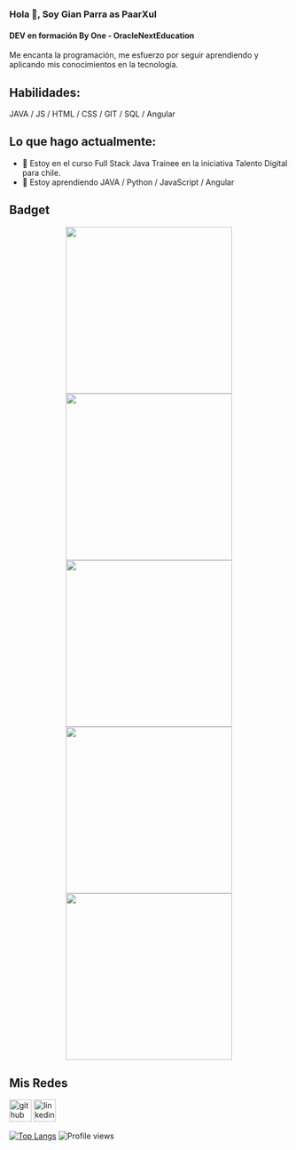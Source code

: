 ### Hola 👋, Soy Gian Parra as PaarXul
#### DEV en formación By One - OracleNextEducation
Me encanta la programación, me esfuerzo por seguir aprendiendo y aplicando mis conocimientos en la tecnología.  

## Habilidades: 
JAVA / JS / HTML / CSS / GIT / SQL / Angular

## Lo que hago actualmente:
- 🔭 Estoy en el curso Full Stack Java Trainee en la iniciativa Talento Digital para chile. 
- 🌱 Estoy aprendiendo JAVA / Python / JavaScript / Angular

## Badget

<p align="center">
        <img width="300" heigth="200" src="https://ci3.googleusercontent.com/proxy/Bm_mD5HPwLoGZhR1UrOaCTtHKsYd4NZEdBPxdCd3h_qBzCpCfCLJMj7D0J3eV3N3b71APQvVy1yZ7gx8vTiIcRyqeCnquuMCLzxmK-BvKv4mL7q1wghbYvZqcunQaOw=s0-d-e1-ft#https://d335luupugsy2.cloudfront.net/cms/files/10224/1659462531/$9n22crrs3xm">
       <img width="300" heigth="200" src="https://ci6.googleusercontent.com/proxy/7Yp8xkarJQBYcDY2MHaIT_ILjBSZZ9tMm6mQ8VSZmV6tJRv8FTgOrdfiybXkLdd9X5bHCMj8C3QdKJAz7KnAvJsrMDRO0cIXA29nk3725AF24mYxU4SE4FdmvJgimKU=s0-d-e1-ft#https://d335luupugsy2.cloudfront.net/cms/files/10224/1659461227/$fegbyeqhhvl">
        <img width="300" heigth="200" src="https://ci5.googleusercontent.com/proxy/edZVYpxOkfum7zAbkV7_May1vQ_qdsXgw64xoo1DuS79EF5FJfRsoNY8EkFvc64BTOAd61xn3WiQVK9I65rsJW5DFlzfTBTUiAcVmCsWG1xAZwT6mVKNwPAhzCpJah0=s0-d-e1-ft#https://d335luupugsy2.cloudfront.net/cms/files/10224/1671211341/$bn0wwcviqjn">
        <img width="300" heigth="200" src="https://ci4.googleusercontent.com/proxy/vdI1rttnB5a9I44AHK80Nh_dt857DpcoMZWMyI9mi40F6iS6HBuIcbn1nVl2xyqyaKawleGWw-34knZqgZK-4mT7b9DeqbaMSyIbbB1gnDcg6Bg0iBdxFxNPbS9rXcpW=s0-d-e1-ft#https://d335luupugsy2.cloudfront.net/cms/files/10224/1671211807/$0qielv1hznre">    
        <img width="300" heigth="200" src="https://user-images.githubusercontent.com/62262006/215933118-b8ec5c61-b35c-422b-9a10-bf312937cfb6.png">    
       

</p>


## Mis Redes
[<img src='https://cdn.jsdelivr.net/npm/simple-icons@3.0.1/icons/github.svg' alt='github' height='40'>](https://github.com/PaarXul)   [<img src='https://cdn.jsdelivr.net/npm/simple-icons@3.0.1/icons/linkedin.svg' alt='linkedin' height='40'>](https://www.linkedin.com/in/https://www.linkedin.com/in/gianparra//)  


[![Top Langs](https://github-readme-stats.vercel.app/api/top-langs/?username=PaarXul)](https://github.com/anuraghazra/github-readme-stats)
![Profile views](https://gpvc.arturio.dev/PaarXul)  
